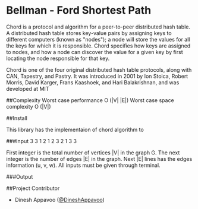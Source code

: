 Bellman - Ford Shortest Path 
=======================

Chord is a protocol and algorithm for a peer-to-peer distributed hash table. A distributed hash table 
stores key-value pairs by assigning keys to different computers (known as "nodes"); a node will store 
the values for all the keys for which it is responsible. Chord specifies how keys are assigned to nodes, 
and how a node can discover the value for a given key by first locating the node responsible for that key.

Chord is one of the four original distributed hash table protocols, along with CAN, Tapestry, and Pastry. 
It was introduced in 2001 by Ion Stoica, Robert Morris, David Karger, Frans Kaashoek, and Hari Balakrishnan, 
and was developed at MIT

##Complexity
	  Worst case performance  O (|V| |E|)
	  Worst case space complexity O (|V|)

##Install

This library has the implementaion of chord algorithm to 



###Input
	3 3
	1 2 1
	2 3 2
	1 3 3

First integer is the total number of vertices |V| in the graph G. The next integer is the number of edges |E| in the graph.
Next |E| lines has the edges information (u, v, w). All inputs must be given through terminal.

###Output

  
##Project Contributor

* Dinesh Appavoo ([@DineshAppavoo](https://twitter.com/DineshAppavoo))
